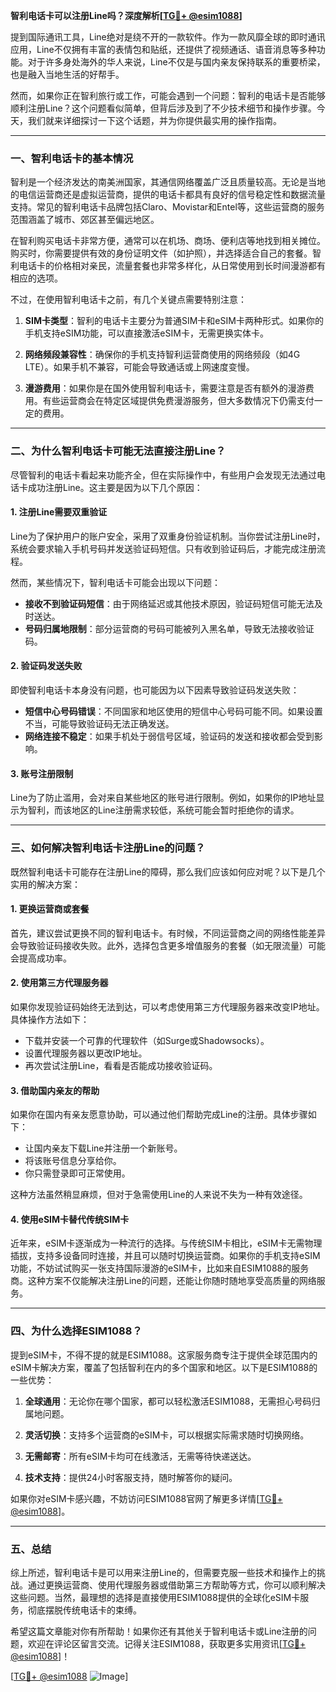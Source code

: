 **智利电话卡可以注册Line吗？深度解析[[TG💪+ @esim1088](https://t.me/s/esim1088)]**

提到国际通讯工具，Line绝对是绕不开的一款软件。作为一款风靡全球的即时通讯应用，Line不仅拥有丰富的表情包和贴纸，还提供了视频通话、语音消息等多种功能。对于许多身处海外的华人来说，Line不仅是与国内亲友保持联系的重要桥梁，也是融入当地生活的好帮手。

然而，如果你正在智利旅行或工作，可能会遇到一个问题：智利的电话卡是否能够顺利注册Line？这个问题看似简单，但背后涉及到了不少技术细节和操作步骤。今天，我们就来详细探讨一下这个话题，并为你提供最实用的操作指南。

---

### 一、智利电话卡的基本情况

智利是一个经济发达的南美洲国家，其通信网络覆盖广泛且质量较高。无论是当地的电信运营商还是虚拟运营商，提供的电话卡都具有良好的信号稳定性和数据流量支持。常见的智利电话卡品牌包括Claro、Movistar和Entel等，这些运营商的服务范围涵盖了城市、郊区甚至偏远地区。

在智利购买电话卡非常方便，通常可以在机场、商场、便利店等地找到相关摊位。购买时，你需要提供有效的身份证明文件（如护照），并选择适合自己的套餐。智利电话卡的价格相对亲民，流量套餐也非常多样化，从日常使用到长时间漫游都有相应的选项。

不过，在使用智利电话卡之前，有几个关键点需要特别注意：

1. **SIM卡类型**：智利的电话卡主要分为普通SIM卡和eSIM卡两种形式。如果你的手机支持eSIM功能，可以直接激活eSIM卡，无需更换实体卡。
   
2. **网络频段兼容性**：确保你的手机支持智利运营商使用的网络频段（如4G LTE）。如果手机不兼容，可能会导致通话或上网速度变慢。

3. **漫游费用**：如果你是在国外使用智利电话卡，需要注意是否有额外的漫游费用。有些运营商会在特定区域提供免费漫游服务，但大多数情况下仍需支付一定的费用。

---

### 二、为什么智利电话卡可能无法直接注册Line？

尽管智利的电话卡看起来功能齐全，但在实际操作中，有些用户会发现无法通过电话卡成功注册Line。这主要是因为以下几个原因：

#### 1. 注册Line需要双重验证

Line为了保护用户的账户安全，采用了双重身份验证机制。当你尝试注册Line时，系统会要求输入手机号码并发送验证码短信。只有收到验证码后，才能完成注册流程。

然而，某些情况下，智利电话卡可能会出现以下问题：
- **接收不到验证码短信**：由于网络延迟或其他技术原因，验证码短信可能无法及时送达。
- **号码归属地限制**：部分运营商的号码可能被列入黑名单，导致无法接收验证码。

#### 2. 验证码发送失败

即使智利电话卡本身没有问题，也可能因为以下因素导致验证码发送失败：
- **短信中心号码错误**：不同国家和地区使用的短信中心号码可能不同。如果设置不当，可能导致验证码无法正确发送。
- **网络连接不稳定**：如果手机处于弱信号区域，验证码的发送和接收都会受到影响。

#### 3. 账号注册限制

Line为了防止滥用，会对来自某些地区的账号进行限制。例如，如果你的IP地址显示为智利，而该地区的Line注册需求较低，系统可能会暂时拒绝你的请求。

---

### 三、如何解决智利电话卡注册Line的问题？

既然智利电话卡可能存在注册Line的障碍，那么我们应该如何应对呢？以下是几个实用的解决方案：

#### 1. 更换运营商或套餐

首先，建议尝试更换不同的智利电话卡。有时候，不同运营商之间的网络性能差异会导致验证码接收失败。此外，选择包含更多增值服务的套餐（如无限流量）可能会提高成功率。

#### 2. 使用第三方代理服务器

如果你发现验证码始终无法到达，可以考虑使用第三方代理服务器来改变IP地址。具体操作方法如下：
- 下载并安装一个可靠的代理软件（如Surge或Shadowsocks）。
- 设置代理服务器以更改IP地址。
- 再次尝试注册Line，看看是否能成功接收验证码。

#### 3. 借助国内亲友的帮助

如果你在国内有亲友愿意协助，可以通过他们帮助完成Line的注册。具体步骤如下：
- 让国内亲友下载Line并注册一个新账号。
- 将该账号信息分享给你。
- 你只需登录即可正常使用。

这种方法虽然稍显麻烦，但对于急需使用Line的人来说不失为一种有效途径。

#### 4. 使用eSIM卡替代传统SIM卡

近年来，eSIM卡逐渐成为一种流行的选择。与传统SIM卡相比，eSIM卡无需物理插拔，支持多设备同时连接，并且可以随时切换运营商。如果你的手机支持eSIM功能，不妨试试购买一张支持国际漫游的eSIM卡，比如来自ESIM1088的服务商。这种方案不仅能解决注册Line的问题，还能让你随时随地享受高质量的网络服务。

---

### 四、为什么选择ESIM1088？

提到eSIM卡，不得不提的就是ESIM1088。这家服务商专注于提供全球范围内的eSIM卡解决方案，覆盖了包括智利在内的多个国家和地区。以下是ESIM1088的一些优势：

1. **全球通用**：无论你在哪个国家，都可以轻松激活ESIM1088，无需担心号码归属地问题。
   
2. **灵活切换**：支持多个运营商的eSIM卡，可以根据实际需求随时切换网络。

3. **无需邮寄**：所有eSIM卡均可在线激活，无需等待快递送达。

4. **技术支持**：提供24小时客服支持，随时解答你的疑问。

如果你对eSIM卡感兴趣，不妨访问ESIM1088官网了解更多详情[[TG💪+ @esim1088](https://t.me/s/esim1088)]。

---

### 五、总结

综上所述，智利电话卡是可以用来注册Line的，但需要克服一些技术和操作上的挑战。通过更换运营商、使用代理服务器或借助第三方帮助等方式，你可以顺利解决这些问题。当然，最理想的选择是直接使用ESIM1088提供的全球化eSIM卡服务，彻底摆脱传统电话卡的束缚。

希望这篇文章能对你有所帮助！如果你还有其他关于智利电话卡或Line注册的问题，欢迎在评论区留言交流。记得关注ESIM1088，获取更多实用资讯[[TG💪+ @esim1088](https://t.me/s/esim1088)]！

[[TG💪+ @esim1088](https://t.me/s/esim1088) ![Image](https://i.postimg.cc/4NQfJmqS/Snipaste-2025-05-13-00-14-12.png)]